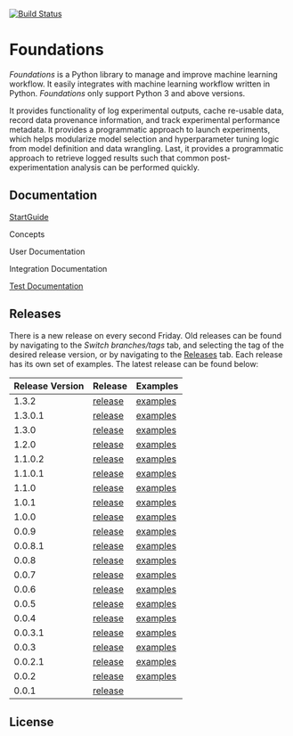 [![Build Status](https://jenkins.shehanigans.net/buildStatus/icon?job=foundations%2Fel-local-docker-scheduler-plugin)](https://jenkins.shehanigans.net/job/foundations/job/el-local-docker-scheduler-plugin/)
# Foundations
*Foundations* is a Python library to manage and improve machine learning workflow. It easily integrates with machine learning workflow written in Python.
*Foundations* only support Python 3 and above versions.

It provides functionality of log experimental outputs, cache re-usable data, record data provenance information, and track experimental performance metadata. It provides a programmatic approach to launch experiments, which helps modularize model selection and hyperparameter tuning logic from model definition and data wrangling. Last, it provides a programmatic approach to retrieve logged results such that common post-experimentation analysis can be performed quickly.

## Documentation

[StartGuide](documentation/STARTGUIDE.md)

Concepts

User Documentation

Integration Documentation

[Test Documentation](documentation/TESTGUIDE.md)

## Releases
There is a new release on every second Friday. Old releases can be found by navigating to the *Switch branches/tags* tab, and selecting the tag of the desired release version, or by navigating to the [Releases](https://github.com/DeepLearnI/foundations/releases) tab. Each release has its own set of examples. The latest release can be found below:

|Release Version|Release|Examples|
|---|-------|--------|
|1.3.2|[release](https://github.com/DeepLearnI/foundations/releases/tag/1.3.2) | [examples](https://github.com/DeepLearnI/foundations/tree/1.3.2/examples) |
|1.3.0.1|[release](https://github.com/DeepLearnI/foundations/releases/tag/1.3.0.1) | [examples](https://github.com/DeepLearnI/foundations/tree/1.3.0.1/examples) |
|1.3.0|[release](https://github.com/DeepLearnI/foundations/releases/tag/1.3.0) | [examples](https://github.com/DeepLearnI/foundations/tree/1.3.0/examples) |
|1.2.0|[release](https://github.com/DeepLearnI/foundations/releases/tag/1.2.0) | [examples](https://github.com/DeepLearnI/foundations/tree/1.2.0/examples) |
|1.1.0.2|[release](https://github.com/DeepLearnI/foundations/releases/tag/1.1.0.2) | [examples](https://github.com/DeepLearnI/foundations/tree/1.1.0.2/examples) |
|1.1.0.1|[release](https://github.com/DeepLearnI/foundations/releases/tag/1.1.0.1) | [examples](https://github.com/DeepLearnI/foundations/tree/1.1.0.1/examples) |
|1.1.0|[release](https://github.com/DeepLearnI/foundations/releases/tag/1.1.0) | [examples](https://github.com/DeepLearnI/foundations/tree/1.1.0/examples) |
|1.0.1|[release](https://github.com/DeepLearnI/foundations/releases/tag/1.0.1) | [examples](https://github.com/DeepLearnI/foundations/tree/1.0.1/examples) |
|1.0.0|[release](https://github.com/DeepLearnI/foundations/releases/tag/1.0.0) | [examples](https://github.com/DeepLearnI/foundations/tree/1.0.0/examples) |
|0.0.9|[release](https://github.com/DeepLearnI/foundations/releases/tag/0.0.9) | [examples](https://github.com/DeepLearnI/foundations/tree/0.0.9/examples) |
|0.0.8.1|[release](https://github.com/DeepLearnI/foundations/releases/tag/0.0.8.1) | [examples](https://github.com/DeepLearnI/foundations/tree/0.0.8.1/examples) |
|0.0.8|[release](https://github.com/DeepLearnI/foundations/releases/tag/0.0.8) | [examples](https://github.com/DeepLearnI/foundations/tree/0.0.8/examples) |
|0.0.7|[release](https://github.com/DeepLearnI/foundations/releases/tag/0.0.7) | [examples](https://github.com/DeepLearnI/foundations/tree/0.0.7/examples) |
|0.0.6|[release](https://github.com/DeepLearnI/foundations/releases/tag/0.0.6) | [examples](https://github.com/DeepLearnI/foundations/tree/0.0.6/examples) |
|0.0.5|[release](https://github.com/DeepLearnI/foundations/releases/tag/0.0.5) | [examples](https://github.com/DeepLearnI/foundations/tree/0.0.5/examples) |
|0.0.4|[release](https://github.com/DeepLearnI/foundations/releases/tag/0.0.4) | [examples](https://github.com/DeepLearnI/foundations/tree/0.0.4/examples) |
|0.0.3.1|[release](https://github.com/DeepLearnI/foundations/releases/tag/0.0.3.1) | [examples](https://github.com/DeepLearnI/foundations/tree/0.0.3.1/examples) |
|0.0.3|[release](https://github.com/DeepLearnI/foundations/releases/tag/0.0.3) | [examples](https://github.com/DeepLearnI/foundations/tree/0.0.3/examples) |
|0.0.2.1|[release](https://github.com/DeepLearnI/foundations/releases/tag/0.0.2.1) | [examples](https://github.com/DeepLearnI/foundations/tree/0.0.2.1/examples) |
|0.0.2|[release](https://github.com/DeepLearnI/foundations/releases/tag/0.0.2) | [examples](https://github.com/DeepLearnI/foundations/tree/0.0.2/examples) |
|0.0.1|[release](https://github.com/DeepLearnI/foundations/releases/tag/0.0.1)| |



## License
